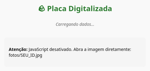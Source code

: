 <!doctype html>
<html lang="pt-BR">
<head>
  <meta charset="utf-8" />
  <meta name="viewport" content="width=device-width, initial-scale=1" />
  <title>StoneVerse – Placa Digital</title>
  <meta http-equiv="Content-Security-Policy" content="default-src 'self' data:; img-src 'self' data: https:; style-src 'self' 'unsafe-inline'; script-src 'self' 'unsafe-inline'">
  <style>
    :root { --max-width:900px; --brand-green:#2e7d32; --brand-blue:#1976d2; --muted:#666; --card-bg:#f5f5f5; --page-bg:#f9f9f9; }
    html,body{height:100%;margin:0;padding:0;background:var(--page-bg);font-family:"Segoe UI",system-ui,-apple-system,"Helvetica Neue",Arial,sans-serif;color:#111;}
    .container{max-width:var(--max-width);margin:40px auto;padding:20px;text-align:center;}
    h1{color:var(--brand-green);margin:0 0 18px;font-size:1.5rem;}
    img.stone-photo{max-width:100%;height:auto;border-radius:12px;margin:20px 0;box-shadow:0 4px 8px rgba(0,0,0,0.08);border:3px solid #ddd;display:block;}
    .info{background:var(--card-bg);padding:15px;border-radius:8px;margin:20px 0;text-align:left;display:inline-block;width:100%;box-sizing:border-box;}
    .btn{background:var(--brand-green);color:#fff;padding:12px 24px;text-decoration:none;border-radius:6px;margin:10px;display:inline-block;font-weight:700;font-size:16px;border:none;cursor:pointer;}
    .btn-ar{background:var(--brand-blue);}
    .loading{color:var(--muted);font-style:italic;}
    .error{color:#b00020;font-weight:600;}
    .debug{font-size:0.9rem;color:#444;margin-top:10px;}
    @media (max-width:520px){ .container{margin:18px 12px;padding:12px;} h1{font-size:1.25rem;} }
  </style>
</head>
<body>
  <div class="container" role="main">
    <h1>🪨 Placa Digitalizada</h1>
    <div id="content" aria-live="polite" aria-busy="true">
      <p class="loading">Carregando dados...</p>
    </div>
    <noscript>
      <div class="info">
        <p><strong>Atenção:</strong> JavaScript desativado. Abra a imagem diretamente: fotos/SEU_ID.jpg</p>
      </div>
    </noscript>
  </div>

  <script>
    (function () {
      const content = document.getElementById('content');
      function setBusy(isBusy) { content.setAttribute('aria-busy', isBusy ? 'true' : 'false'); }
      function showMessage(text, className) { setBusy(false); content.innerHTML = ''; const p = document.createElement('p'); p.textContent = text; if (className) p.className = className; content.appendChild(p); }

      const params = new URLSearchParams(window.location.search);
      const rawId = params.get('id');
      if (!rawId) { showMessage('ID não fornecido. Verifique o link.', 'error'); console.warn('Parâmetro id ausente na URL'); return; }

      let decoded;
      try { decoded = decodeURIComponent(rawId); } catch (e) { showMessage('ID inválido. Erro ao decodificar.', 'error'); console.error('Erro decodeURIComponent:', e); return; }
      if (!/^[A-Za-z0-9_-]+$/.test(decoded)) { showMessage('ID inválido. Caracteres não permitidos.', 'error'); console.warn('ID contem caracteres inválidos:', decoded); return; }

      const stoneID = decoded;

      // ALTERAÇÃO: usar o domínio raw.githubusercontent.com para carregar a imagem diretamente
      const RAW_BASE = 'https://raw.githubusercontent.com/stoneversebr/stoneverse/main/fotos';
      const imgUrl = `${RAW_BASE}/${encodeURIComponent(stoneID)}.jpg`;
      // Se preferir usar caminho relativo quando hospedado no mesmo domínio, comente a linha acima e descomente a linha abaixo:
      // const imgUrl = `fotos/${encodeURIComponent(stoneID)}.jpg`;

      // Mostra link direto para testes rápidos
      function appendDebugLink(url) {
        const dbg = document.createElement('div');
        dbg.className = 'debug';
        dbg.innerHTML = `Link direto para teste: <a href="${url}" target="_blank" rel="noopener noreferrer">${url}</a>`;
        content.appendChild(dbg);
      }

      function createInfoParagraph(labelText, valueText) {
        const p = document.createElement('p');
        const strong = document.createElement('strong');
        strong.textContent = labelText;
        p.appendChild(strong);
        p.appendChild(document.createTextNode(' ' + valueText));
        return p;
      }

      function renderWithImage(url) {
        setBusy(false);
        content.innerHTML = '';

        const img = document.createElement('img');
        img.className = 'stone-photo';
        img.src = url;
        img.alt = `Foto da placa ${stoneID}`;
        img.loading = 'lazy';
        img.width = 1200;
        img.onerror = function () { showImageNotFound(); };

        const info = document.createElement('div');
        info.className = 'info';
        info.appendChild(createInfoParagraph('ID Único:', stoneID));
        info.appendChild(createInfoParagraph('Status:', 'Disponível para instalação'));
        info.appendChild(createInfoParagraph('Localização:', 'Depósito Central, Setor B'));

        const arButton = document.createElement('a');
        arButton.className = 'btn btn-ar';
        arButton.textContent = '🕶️ Ver em Realidade Aumentada';
        arButton.href =  `https://stoneversebr.8thwall.app/stone-ar-viewer?id=${encodeURIComponent(stoneID)}`;
        arButton.target = '_blank';
        arButton.rel = 'noopener noreferrer';
        arButton.title = 'Abrir visualizador de Realidade Aumentada em nova aba';

        content.appendChild(img);
        content.appendChild(info);
        content.appendChild(arButton);
        appendDebugLink(url);
      }

      function showImageNotFound() {
        setBusy(false);
        content.innerHTML = '';
        const p = document.createElement('p');
        p.className = 'error';
        p.textContent = `❌ Foto não encontrada para ${stoneID}`;
        const p2 = document.createElement('p');
        p2.textContent = 'Abra o link direto para ver o erro (404/403) e confira o caminho/nomes.';
        content.appendChild(p);
        content.appendChild(p2);
        appendDebugLink(imgUrl);
      }

      // Primeiro tentamos HEAD para detectar status; se falhar (CORS/HEAD bloqueado), usamos preload com Image()
      function tryFetchHeadThenPreload(url) {
        if (!window.fetch) {
          console.warn('fetch não disponível, usando preload de imagem');
          preloadImage(url);
          return;
        }

        // Use cache: "no-store" durante debug se quiser forçar o servidor
        fetch(url, { method: 'HEAD', cache: 'reload' })
          .then(function (resp) {
            console.log('HEAD response', resp);
            const ct = resp.headers.get('content-type') || '';
            if (resp.ok && ct.toLowerCase().startsWith('image')) {
              console.log('HEAD ok e content-type imagem, indo carregar');
              preloadImage(url);
            } else {
              console.warn('HEAD não retornou image content-type ou não ok. status=', resp.status, 'content-type=', ct);
              preloadImage(url);
            }
          })
          .catch(function (err) {
            console.warn('fetch HEAD falhou (CORS/HEAD bloqueado ou rede). fallback para preload:', err);
            preloadImage(url);
          });
      }

      // Preload seguro usando um objeto Image — esperamos onload/onerror antes de inserir
      function preloadImage(url) {
        setBusy(true);
        const tester = new Image();
        tester.onload = function () {
          console.log('Image carregada com sucesso:', url);
          renderWithImage(url);
        };
        tester.onerror = function (ev) {
          console.error('Erro ao carregar imagem diretamente via Image():', ev);
          showImageNotFound();
        };
        tester.src = url;
        setTimeout(function () {
          appendDebugLink(url);
        }, 600);
      }

      console.log('Tentando carregar imagem para stoneID=', stoneID, 'url=', imgUrl);
      tryFetchHeadThenPreload(imgUrl);

    })();
  </script>
</body>
</html>
